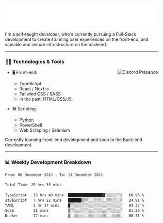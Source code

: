 <img src="assets/wave.svg" alt=":wave:" />

I'm a self-taught developer, who's currently pursuing a Full-Stack development to create stunning user experiences on the front-end, and scalable and secure infrastructure on the backend.

---

### 🧑‍💻 Technologies & Tools

<a href="https://discord.com/users/414304208649453568" target="_blank" rel="nofollow">
   <img src="https://lanyard-profile-readme.vercel.app/api/414304208649453568?idleMessage=Probably%20doing%20something%20else..." alt="Discord Presence" align="right">
</a>

- 🖥️ Front-end:

  - TypeScript
  - React / Next.js
  - Tailwind CSS / SASS
  - In the past: HTML/CSS/JS

- 🛠 Scripting:

  - Python
  - PowerShell
  - Web Scraping / Selenium

Currently learning Front-end development and soon to the Back-end development.

---

### 📊 Weekly Development Breakdown

<!-- ![ccrsxx's GitHub Stats](https://github-readme-stats.vercel.app/api?username=ccrsxx&count_private=true&theme=tokyonight) -->
<!-- ![ccrsxx's Top Langs](https://github-readme-stats.vercel.app/api/top-langs/?username=ccrsxx&hide=lua,java,html&theme=tokyonight) -->

<!--START_SECTION:waka-->

```txt
From: 06 December 2023 - To: 13 December 2023

Total Time: 29 hrs 35 mins

TypeScript   19 hrs 48 mins  ████████████████▓░░░░░░░░   66.96 %
JavaScript   7 hrs 22 mins   ██████▒░░░░░░░░░░░░░░░░░░   24.91 %
YAML         1 hr 17 mins    █░░░░░░░░░░░░░░░░░░░░░░░░   04.37 %
SCSS         21 mins         ▒░░░░░░░░░░░░░░░░░░░░░░░░   01.20 %
Docker       12 mins         ▒░░░░░░░░░░░░░░░░░░░░░░░░   00.71 %
```

<!--END_SECTION:waka-->
